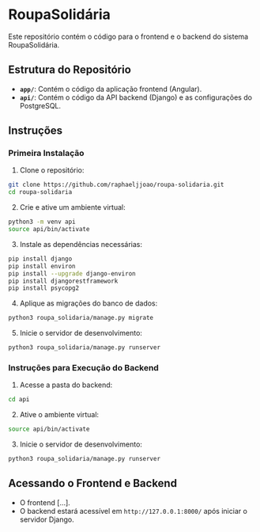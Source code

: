 
# RoupaSolidária

Este repositório contém o código para o frontend e o backend do sistema RoupaSolidária.

## Estrutura do Repositório

- **`app/`**: Contém o código da aplicação frontend (Angular).
- **`api/`**: Contém o código da API backend (Django) e as configurações do PostgreSQL.

## Instruções

### Primeira Instalação

1. Clone o repositório:
```bash
git clone https://github.com/raphaeljjoao/roupa-solidaria.git
cd roupa-solidaria
```

2. Crie e ative um ambiente virtual:
```bash
python3 -m venv api
source api/bin/activate
```

3. Instale as dependências necessárias:
```bash
pip install django
pip install environ
pip install --upgrade django-environ
pip install djangorestframework
pip install psycopg2
```

4. Aplique as migrações do banco de dados:
```bash
python3 roupa_solidaria/manage.py migrate
```

5. Inicie o servidor de desenvolvimento:
```bash
python3 roupa_solidaria/manage.py runserver
```

### Instruções para Execução do Backend

1. Acesse a pasta do backend:
```bash
cd api
```

2. Ative o ambiente virtual:
```bash
source api/bin/activate
```

3. Inicie o servidor de desenvolvimento:
```bash
python3 roupa_solidaria/manage.py runserver
```

## Acessando o Frontend e Backend

- O frontend [...].
- O backend estará acessível em `http://127.0.0.1:8000/` após iniciar o servidor Django.
